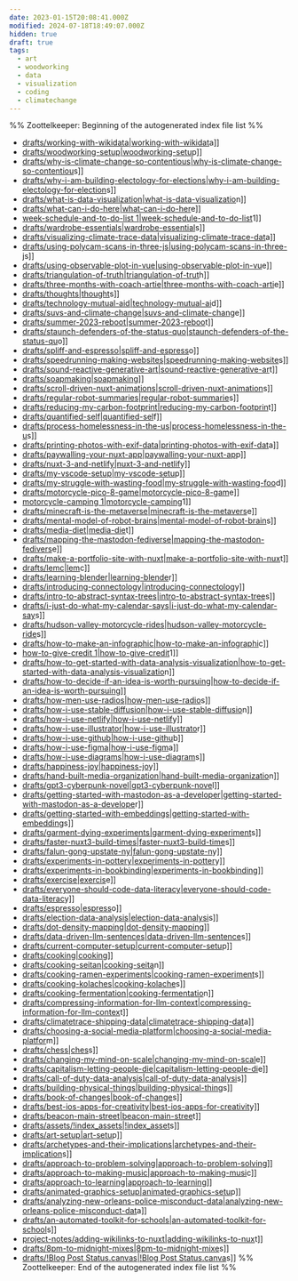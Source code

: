 ```yaml
---
date: 2023-01-15T20:08:41.000Z
modified: 2024-07-18T18:49:07.000Z
hidden: true
draft: true
tags:
  - art
  - woodworking
  - data
  - visualization
  - coding
  - climatechange
---
```


%% Zoottelkeeper: Beginning of the autogenerated index file list %%

- [drafts/working-with-wikidata|working-with-wikidat](drafts/working-with-wikidata|working-with-wikidat)a]]
- [drafts/woodworking-setup|woodworking-setu](drafts/woodworking-setup|woodworking-setu)p]]
- [drafts/why-is-climate-change-so-contentious|why-is-climate-change-so-contentiou](drafts/why-is-climate-change-so-contentious|why-is-climate-change-so-contentiou)s]]
- [drafts/why-i-am-building-electology-for-elections|why-i-am-building-electology-for-election](drafts/why-i-am-building-electology-for-elections|why-i-am-building-electology-for-election)s]]
- [drafts/what-is-data-visualization|what-is-data-visualizatio](drafts/what-is-data-visualization|what-is-data-visualizatio)n]]
- [drafts/what-can-i-do-here|what-can-i-do-her](drafts/what-can-i-do-here|what-can-i-do-her)e]]
- [week-schedule-and-to-do-list 1|week-schedule-and-to-do-list](week-schedule-and-to-do-list-1|week-schedule-and-to-do-list)1]]
- [drafts/wardrobe-essentials|wardrobe-essential](drafts/wardrobe-essentials|wardrobe-essential)s]]
- [drafts/visualizing-climate-trace-data|visualizing-climate-trace-dat](drafts/visualizing-climate-trace-data|visualizing-climate-trace-dat)a]]
- [drafts/using-polycam-scans-in-three-js|using-polycam-scans-in-three-j](drafts/using-polycam-scans-in-three-js|using-polycam-scans-in-three-j)s]]
- [drafts/using-observable-plot-in-vue|using-observable-plot-in-vu](drafts/using-observable-plot-in-vue|using-observable-plot-in-vu)e]]
- [drafts/triangulation-of-truth|triangulation-of-trut](drafts/triangulation-of-truth|triangulation-of-trut)h]]
- [drafts/three-months-with-coach-artie|three-months-with-coach-arti](drafts/three-months-with-coach-artie|three-months-with-coach-arti)e]]
- [drafts/thoughts|thought](drafts/thoughts|thought)s]]
- [drafts/technology-mutual-aid|technology-mutual-ai](drafts/technology-mutual-aid|technology-mutual-ai)d]]
- [drafts/suvs-and-climate-change|suvs-and-climate-chang](drafts/suvs-and-climate-change|suvs-and-climate-chang)e]]
- [drafts/summer-2023-reboot|summer-2023-reboo](drafts/summer-2023-reboot|summer-2023-reboo)t]]
- [drafts/staunch-defenders-of-the-status-quo|staunch-defenders-of-the-status-qu](drafts/staunch-defenders-of-the-status-quo|staunch-defenders-of-the-status-qu)o]]
- [drafts/spliff-and-espresso|spliff-and-espress](drafts/spliff-and-espresso|spliff-and-espress)o]]
- [drafts/speedrunning-making-websites|speedrunning-making-website](drafts/speedrunning-making-websites|speedrunning-making-website)s]]
- [drafts/sound-reactive-generative-art|sound-reactive-generative-ar](drafts/sound-reactive-generative-art|sound-reactive-generative-ar)t]]
- [drafts/soapmaking|soapmakin](drafts/soapmaking|soapmakin)g]]
- [drafts/scroll-driven-nuxt-animations|scroll-driven-nuxt-animation](drafts/scroll-driven-nuxt-animations|scroll-driven-nuxt-animation)s]]
- [drafts/regular-robot-summaries|regular-robot-summarie](drafts/regular-robot-summaries|regular-robot-summarie)s]]
- [drafts/reducing-my-carbon-footprint|reducing-my-carbon-footprin](drafts/reducing-my-carbon-footprint|reducing-my-carbon-footprin)t]]
- [drafts/quantified-self|quantified-sel](drafts/quantified-self|quantified-sel)f]]
- [drafts/process-homelessness-in-the-us|process-homelessness-in-the-u](drafts/process-homelessness-in-the-us|process-homelessness-in-the-u)s]]
- [drafts/printing-photos-with-exif-data|printing-photos-with-exif-dat](drafts/printing-photos-with-exif-data|printing-photos-with-exif-dat)a]]
- [drafts/paywalling-your-nuxt-app|paywalling-your-nuxt-ap](drafts/paywalling-your-nuxt-app|paywalling-your-nuxt-ap)p]]
- [drafts/nuxt-3-and-netlify|nuxt-3-and-netlif](drafts/nuxt-3-and-netlify|nuxt-3-and-netlif)y]]
- [drafts/my-vscode-setup|my-vscode-setu](drafts/my-vscode-setup|my-vscode-setu)p]]
- [drafts/my-struggle-with-wasting-food|my-struggle-with-wasting-foo](drafts/my-struggle-with-wasting-food|my-struggle-with-wasting-foo)d]]
- [drafts/motorcycle-pico-8-game|motorcycle-pico-8-gam](drafts/motorcycle-pico-8-game|motorcycle-pico-8-gam)e]]
- [motorcycle-camping 1|motorcycle-camping](motorcycle-camping-1|motorcycle-camping)1]]
- [drafts/minecraft-is-the-metaverse|minecraft-is-the-metavers](drafts/minecraft-is-the-metaverse|minecraft-is-the-metavers)e]]
- [drafts/mental-model-of-robot-brains|mental-model-of-robot-brain](drafts/mental-model-of-robot-brains|mental-model-of-robot-brain)s]]
- [drafts/media-diet|media-die](drafts/media-diet|media-die)t]]
- [drafts/mapping-the-mastodon-fediverse|mapping-the-mastodon-fedivers](drafts/mapping-the-mastodon-fediverse|mapping-the-mastodon-fedivers)e]]
- [drafts/make-a-portfolio-site-with-nuxt|make-a-portfolio-site-with-nux](drafts/make-a-portfolio-site-with-nuxt|make-a-portfolio-site-with-nux)t]]
- [drafts/lemc|lem](drafts/lemc|lem)c]]
- [drafts/learning-blender|learning-blende](drafts/learning-blender|learning-blende)r]]
- [drafts/introducing-connectology|introducing-connectolog](drafts/introducing-connectology|introducing-connectolog)y]]
- [drafts/intro-to-abstract-syntax-trees|intro-to-abstract-syntax-tree](drafts/intro-to-abstract-syntax-trees|intro-to-abstract-syntax-tree)s]]
- [drafts/i-just-do-what-my-calendar-says|i-just-do-what-my-calendar-say](drafts/i-just-do-what-my-calendar-says|i-just-do-what-my-calendar-say)s]]
- [drafts/hudson-valley-motorcycle-rides|hudson-valley-motorcycle-ride](drafts/hudson-valley-motorcycle-rides|hudson-valley-motorcycle-ride)s]]
- [drafts/how-to-make-an-infographic|how-to-make-an-infographi](drafts/how-to-make-an-infographic|how-to-make-an-infographi)c]]
- [how-to-give-credit 1|how-to-give-credit](how-to-give-credit-1|how-to-give-credit)1]]
- [drafts/how-to-get-started-with-data-analysis-visualization|how-to-get-started-with-data-analysis-visualizatio](drafts/how-to-get-started-with-data-analysis-visualization|how-to-get-started-with-data-analysis-visualizatio)n]]
- [drafts/how-to-decide-if-an-idea-is-worth-pursuing|how-to-decide-if-an-idea-is-worth-pursuin](drafts/how-to-decide-if-an-idea-is-worth-pursuing|how-to-decide-if-an-idea-is-worth-pursuin)g]]
- [drafts/how-men-use-radios|how-men-use-radio](drafts/how-men-use-radios|how-men-use-radio)s]]
- [drafts/how-i-use-stable-diffusion|how-i-use-stable-diffusio](drafts/how-i-use-stable-diffusion|how-i-use-stable-diffusio)n]]
- [drafts/how-i-use-netlify|how-i-use-netlif](drafts/how-i-use-netlify|how-i-use-netlif)y]]
- [drafts/how-i-use-illustrator|how-i-use-illustrato](drafts/how-i-use-illustrator|how-i-use-illustrato)r]]
- [drafts/how-i-use-github|how-i-use-githu](drafts/how-i-use-github|how-i-use-githu)b]]
- [drafts/how-i-use-figma|how-i-use-figm](drafts/how-i-use-figma|how-i-use-figm)a]]
- [drafts/how-i-use-diagrams|how-i-use-diagram](drafts/how-i-use-diagrams|how-i-use-diagram)s]]
- [drafts/happiness-joy|happiness-jo](drafts/happiness-joy|happiness-jo)y]]
- [drafts/hand-built-media-organization|hand-built-media-organizatio](drafts/hand-built-media-organization|hand-built-media-organizatio)n]]
- [drafts/gpt3-cyberpunk-novel|gpt3-cyberpunk-nove](drafts/gpt3-cyberpunk-novel|gpt3-cyberpunk-nove)l]]
- [drafts/getting-started-with-mastodon-as-a-developer|getting-started-with-mastodon-as-a-develope](drafts/getting-started-with-mastodon-as-a-developer|getting-started-with-mastodon-as-a-develope)r]]
- [drafts/getting-started-with-embeddings|getting-started-with-embedding](drafts/getting-started-with-embeddings|getting-started-with-embedding)s]]
- [drafts/garment-dying-experiments|garment-dying-experiment](drafts/garment-dying-experiments|garment-dying-experiment)s]]
- [drafts/faster-nuxt3-build-times|faster-nuxt3-build-time](drafts/faster-nuxt3-build-times|faster-nuxt3-build-time)s]]
- [drafts/falun-gong-upstate-ny|falun-gong-upstate-n](drafts/falun-gong-upstate-ny|falun-gong-upstate-n)y]]
- [drafts/experiments-in-pottery|experiments-in-potter](drafts/experiments-in-pottery|experiments-in-potter)y]]
- [drafts/experiments-in-bookbinding|experiments-in-bookbindin](drafts/experiments-in-bookbinding|experiments-in-bookbindin)g]]
- [drafts/exercise|exercis](drafts/exercise|exercis)e]]
- [drafts/everyone-should-code-data-literacy|everyone-should-code-data-literac](drafts/everyone-should-code-data-literacy|everyone-should-code-data-literac)y]]
- [drafts/espresso|espress](drafts/espresso|espress)o]]
- [drafts/election-data-analysis|election-data-analysi](drafts/election-data-analysis|election-data-analysi)s]]
- [drafts/dot-density-mapping|dot-density-mappin](drafts/dot-density-mapping|dot-density-mappin)g]]
- [drafts/data-driven-llm-sentences|data-driven-llm-sentence](drafts/data-driven-llm-sentences|data-driven-llm-sentence)s]]
- [drafts/current-computer-setup|current-computer-setu](drafts/current-computer-setup|current-computer-setu)p]]
- [drafts/cooking|cookin](drafts/cooking|cookin)g]]
- [drafts/cooking-seitan|cooking-seita](drafts/cooking-seitan|cooking-seita)n]]
- [drafts/cooking-ramen-experiments|cooking-ramen-experiment](drafts/cooking-ramen-experiments|cooking-ramen-experiment)s]]
- [drafts/cooking-kolaches|cooking-kolache](drafts/cooking-kolaches|cooking-kolache)s]]
- [drafts/cooking-fermentation|cooking-fermentatio](drafts/cooking-fermentation|cooking-fermentatio)n]]
- [drafts/compressing-information-for-llm-context|compressing-information-for-llm-contex](drafts/compressing-information-for-llm-context|compressing-information-for-llm-contex)t]]
- [drafts/climatetrace-shipping-data|climatetrace-shipping-dat](drafts/climatetrace-shipping-data|climatetrace-shipping-dat)a]]
- [drafts/choosing-a-social-media-platform|choosing-a-social-media-platfor](drafts/choosing-a-social-media-platform|choosing-a-social-media-platfor)m]]
- [drafts/chess|ches](drafts/chess|ches)s]]
- [drafts/changing-my-mind-on-scale|changing-my-mind-on-scal](drafts/changing-my-mind-on-scale|changing-my-mind-on-scal)e]]
- [drafts/capitalism-letting-people-die|capitalism-letting-people-di](drafts/capitalism-letting-people-die|capitalism-letting-people-di)e]]
- [drafts/call-of-duty-data-analysis|call-of-duty-data-analysi](drafts/call-of-duty-data-analysis|call-of-duty-data-analysi)s]]
- [drafts/building-physical-things|building-physical-thing](drafts/building-physical-things|building-physical-thing)s]]
- [drafts/book-of-changes|book-of-change](drafts/book-of-changes|book-of-change)s]]
- [drafts/best-ios-apps-for-creativity|best-ios-apps-for-creativit](drafts/best-ios-apps-for-creativity|best-ios-apps-for-creativit)y]]
- [drafts/beacon-main-street|beacon-main-stree](drafts/beacon-main-street|beacon-main-stree)t]]
- [drafts/assets/!index_assets|!index_asset](drafts/assets/!index_assets|!index_asset)s]]
- [drafts/art-setup|art-setu](drafts/art-setup|art-setu)p]]
- [drafts/archetypes-and-their-implications|archetypes-and-their-implication](drafts/archetypes-and-their-implications|archetypes-and-their-implication)s]]
- [drafts/approach-to-problem-solving|approach-to-problem-solvin](drafts/approach-to-problem-solving|approach-to-problem-solvin)g]]
- [drafts/approach-to-making-music|approach-to-making-musi](drafts/approach-to-making-music|approach-to-making-musi)c]]
- [drafts/approach-to-learning|approach-to-learnin](drafts/approach-to-learning|approach-to-learnin)g]]
- [drafts/animated-graphics-setup|animated-graphics-setu](drafts/animated-graphics-setup|animated-graphics-setu)p]]
- [drafts/analyzing-new-orleans-police-misconduct-data|analyzing-new-orleans-police-misconduct-dat](drafts/analyzing-new-orleans-police-misconduct-data|analyzing-new-orleans-police-misconduct-dat)a]]
- [drafts/an-automated-toolkit-for-schools|an-automated-toolkit-for-school](drafts/an-automated-toolkit-for-schools|an-automated-toolkit-for-school)s]]
- [project-notes/adding-wikilinks-to-nuxt|adding-wikilinks-to-nux](project-notes/adding-wikilinks-to-nuxt|adding-wikilinks-to-nux)t]]
- [drafts/8pm-to-midnight-mixes|8pm-to-midnight-mixe](drafts/8pm-to-midnight-mixes|8pm-to-midnight-mixe)s]]
- [drafts/!Blog Post Status.canvas|!Blog Post Status.canva](drafts/!blog-post-status.canvas|!blog-post-status.canva)s]]
%% Zoottelkeeper: End of the autogenerated index file list %%
